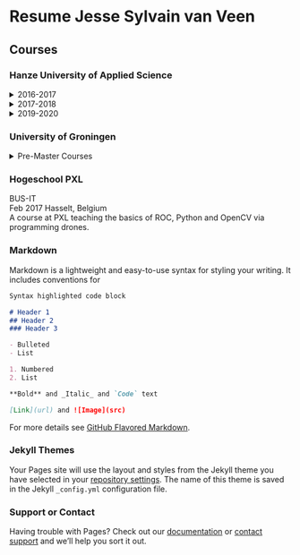 # Resume Jesse Sylvain van Veen

## Courses
### Hanze University of Applied Science
<details>
<summary>2016-2017</summary>
<br>
-Databases & UML                   
  -Human Computer Interaction  
  -IT Service Management <br/>
-SQL                                            
  -Configuration Management      
  -Infrastructures <br/>
-Web Programming                 
  -Object Oriented programming 
  -Security Awareness <br/>
-Communication Skills            
  -Mathematics                                  
  -Research <br/>
-Intercultural Competencies  
  -Project Management                   
  -Data Visualisation <br/>
-Statistics
</details>

<details>
<summary>2017-2018</summary>
<br>
-Computer Architecture & Design  -Research strategies and methods
-Python                                                 -OOP & Design Patterns    
-C/Assembly                                         -Algorithms & Data Structures        
-Communication                                 -Web & Mobile              
 -Networks                                             -Operating Systems    
</details>

<details>
<summary>2019-2020</summary>
<br>
- Software Dev. Lifecycle	           -Team development and personal leadership
-Artificial Intelligence                         -Machine Learning    
-Test driven development                 -Software Engineering        
-Secure Coding                                    -Software Quality
 -Enterprise App Integration                                               
</details>

### University of Groningen
<details>
<summary>Pre-Master Courses</summary>
<br>
-Introduction to Logic	-Knowledge and Agent Technology
-Statistics			-Calculus for AI
-Autonomous Systems	-Data Analytics and Communication                                         
</details>

### Hogeschool PXL 
BUS-IT<br>
Feb 2017	  Hasselt, Belgium <br>
A course at  PXL teaching the basics of ROC, Python and OpenCV via programming drones.





### Markdown

Markdown is a lightweight and easy-to-use syntax for styling your writing. It includes conventions for

```markdown
Syntax highlighted code block

# Header 1
## Header 2
### Header 3

- Bulleted
- List

1. Numbered
2. List

**Bold** and _Italic_ and `Code` text

[Link](url) and ![Image](src)
```

For more details see [GitHub Flavored Markdown](https://guides.github.com/features/mastering-markdown/).

### Jekyll Themes

Your Pages site will use the layout and styles from the Jekyll theme you have selected in your [repository settings](https://github.com/JesseSvanVeen/resume/settings). The name of this theme is saved in the Jekyll `_config.yml` configuration file.

### Support or Contact

Having trouble with Pages? Check out our [documentation](https://docs.github.com/categories/github-pages-basics/) or [contact support](https://github.com/contact) and we’ll help you sort it out.
